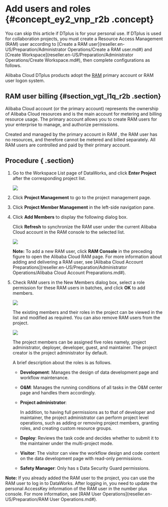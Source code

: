# Add users and roles {#concept_ey2_vnp_r2b .concept}

You can skip this article if DTplus is for your personal use. If DTplus is used for collaboration projects, you must create a Resource Access Management \(RAM\) user according to [Create a RAM user](reseller.en-US/Preparation/Administrator Operations/Create a RAM user.md#) and [Create Workspace](reseller.en-US/Preparation/Administrator Operations/Create Workspace.md#), then complete configurations as follows.

Alibaba Cloud DTplus products adopt the [RAM](https://www.alibabacloud.com/help/doc-detail/28627.htm) primary account or RAM user logon system.

## RAM user billing {#section_vgt_l1q_r2b .section}

Alibaba Cloud account \(or the primary account\) represents the ownership of Alibaba Cloud resources and is the main account for metering and billing resource usage. The primary account allows you to create RAM users for your enterprise to manage, and authorize permissions.

Created and managed by the primary account in RAM , the RAM user has no resources, and therefore cannot be metered and billed separately. All RAM users are controlled and paid by their primary account.

## Procedure { .section}

1.  Go to the Workspace List page of DataWorks, and click **Enter Project** after the corresponding project list.

    ![](http://static-aliyun-doc.oss-cn-hangzhou.aliyuncs.com/assets/img/16177/15514202488952_en-US.png)

2.  Click **Project Management** to go to the project management page.
3.  Click **Project Member Management** in the left-side navigation pane.
4.  Click **Add Members** to display the following dialog box.

    Click **Refresh** to synchronize the RAM user under the current Alibaba Cloud account in the RAM console to the selected list.

    ![](http://static-aliyun-doc.oss-cn-hangzhou.aliyuncs.com/assets/img/16177/155142024910476_en-US.png)

    **Note:** To add a new RAM user, click **RAM Console** in the preceding figure to open the Alibaba Cloud RAM page. For more information about adding and delivering a RAM user, see [Alibaba Cloud Account Preparations](reseller.en-US/Preparation/Administrator Operations/Alibaba Cloud Account Preparations.md#).

5.  Check RAM users in the New Members dialog box, select a role permission for these RAM users in batches, and click **OK** to add members.

    ![](http://static-aliyun-doc.oss-cn-hangzhou.aliyuncs.com/assets/img/16177/15514202498953_en-US.png)

    The existing members and their roles in the project can be viewed in the list and modified as required. You can also remove RAM users from the project.

    ![](http://static-aliyun-doc.oss-cn-hangzhou.aliyuncs.com/assets/img/16177/15514202498955_en-US.png)

    The project members can be assigned five roles namely, project administrator, deployer, developer, guest, and maintainer. The project creator is the project administrator by default.

    A brief description about the roles is as follows.

    -   **Development**: Manages the design of data development page and workflow maintenance.
    -   **O&M**: Manages the running conditions of all tasks in the O&M center page and handles them accordingly.
    -   **Project administrator**:

        In addition, to having full permissions as to that of developer and maintainer, the project administrator can perform project level operations, such as adding or removing project members, granting roles, and creating custom resource groups.

    -   **Deploy**: Reviews the task code and decides whether to submit it to the maintainer under the multi-project mode.
    -   **Visitor**: The visitor can view the workflow design and code content on the data development page with read-only permissions.
    -   **Safety Manager**: Only has s Data Security Guard permissions.

**Note:** If you already added the RAM user to the project, you can use the RAM user to log in to DataWorks. After logging in, you need to update the personal AccessKey information of the RAM user in the number plus console. For more information, see [RAM User Operations](reseller.en-US/Preparation/RAM User Operations.md#).

